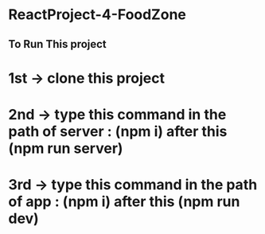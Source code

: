 # ReactProject-4-FoodZone
## To Run This project
# 1st -> clone this project
# 2nd -> type this command in the path of server : (npm i) after this (npm run server)
# 3rd -> type this command in the path of app : (npm i) after this (npm run dev)
